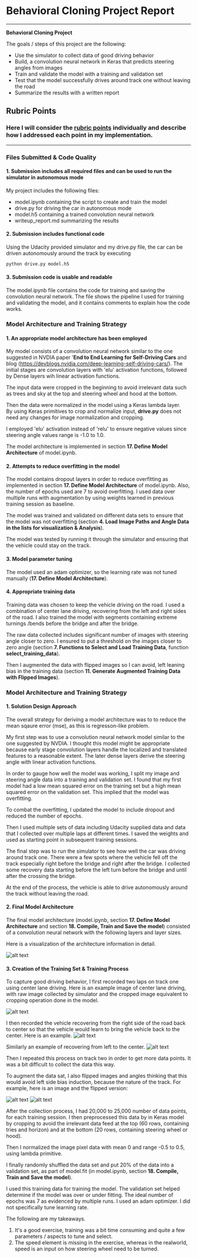 # **Behavioral Cloning Project Report** 
---

**Behavioral Cloning Project**

The goals / steps of this project are the following:
* Use the simulator to collect data of good driving behavior
* Build, a convolution neural network in Keras that predicts steering angles from images
* Train and validate the model with a training and validation set
* Test that the model successfully drives around track one without leaving the road
* Summarize the results with a written report


[//]: # (Image References)

[image1]: ./examples/model.jpg "Model Visualization"
[image2]: ./examples/center-image.jpg "Center Lane Driving: Raw & Cropped"
[image3]: ./examples/recover_to_left.jpg "Recovery Image"
[image4]: ./examples/recover_to_right.jpg "Recovery Image"
[image5]: ./examples/normal.jpg "Normal Image"
[image6]: ./examples/flipped.jpg "Flipped Image"

## Rubric Points
### Here I will consider the [rubric points](https://review.udacity.com/#!/rubrics/432/view) individually and describe how I addressed each point in my implementation.  

---
### Files Submitted & Code Quality

#### 1. Submission includes all required files and can be used to run the simulator in autonomous mode

My project includes the following files:
* model.ipynb containing the script to create and train the model
* drive.py for driving the car in autonomous mode
* model.h5 containing a trained convolution neural network 
* writeup_report.md summarizing the results

#### 2. Submission includes functional code
Using the Udacity provided simulator and my drive.py file, the car can be driven autonomously around the track by executing 
```sh
python drive.py model.h5
```

#### 3. Submission code is usable and readable

The model.ipynb file contains the code for training and saving the convolution neural network. The file shows the pipeline I used for training and validating the model, and it contains comments to explain how the code works.

### Model Architecture and Training Strategy

#### 1. An appropriate model architecture has been employed

My model consists of a convolution neural network similar to the one suggested in NVDIA paper '**End to End Learning for Self-Driving Cars** and blog (https://devblogs.nvidia.com/deep-learning-self-driving-cars/). The initial stages are convolution layers with 'elu' activation functions, followed by Dense layers wih linear activation functions.

The input data were cropped in the beginning to avoid irrelevant data such as trees and sky at the top and steering wheel and hood at the bottom. 

Then the data were normalized in the model using a Keras lambda layer.  
By using Keras primitives to crop and normalize input, **drive.py** does not need any changes for image normalization and cropping.

I employed 'elu' activation instead of 'relu' to ensure negative values since steering angle values range is -1.0  to 1.0. 

The model architecture is implemented in section **17. Define Model Architecture** of model.ipynb. 


#### 2. Attempts to reduce overfitting in the model

The model contains dropout layers in order to reduce overfitting as implemented in section **17. Define Model Architecture** of model.ipynb.
Also, the number of epochs used are 7 to avoid overfitting. 
I used data over multiple runs with augmentation by using weights learned in previous training session as baseline.

The model was trained and validated on different data sets to ensure that the model was not overfitting (section **4. Load Image Paths and Angle Data in the lists for visualization & Analysis**). 

The model was tested by running it through the simulator and ensuring that the vehicle could stay on the track.

#### 3. Model parameter tuning

The model used an adam optimizer, so the learning rate was not tuned manually (**17. Define Model Architecture**).

#### 4. Appropriate training data

Training data was chosen to keep the vehicle driving on the road. I used a combination of center lane driving, recovering from the left and right sides of the road. I also trained the model with segments containing extreme turnings /bends before the bridge and after the bridge.

The raw data collected includes significant number of images with steering angle closer to zero. I ensured to put a threshold on the images closer to zero angle (section **7. Functions to Select and Load Training Data**, function **select_training_data**).

Then I augmented the data with flipped images so I can avoid, left leaning bias in the training data (section **11. Generate Augmented Training Data with Flipped Images**).

### Model Architecture and Training Strategy

#### 1. Solution Design Approach

The overall strategy for deriving a model architecture was to to reduce the mean sqaure error (mse), as this is regresson-like problem.

My first step was to use a convolution neural network model similar to the one suggested by NVDIA. I thought this model might be appropriate because early stage convolution layers handle the localized and translated features to a reasonable extent. The later dense layers derive the steering angle with linear activation functions.

In order to gauge how well the model was working, I split my image and steering angle data into a training and validation set. I found that my first model had a low mean squared error on the training set but a high mean squared error on the validation set. This implied that the model was overfitting. 

To combat the overfitting, I updated the model to include dropout and reduced the number of epochs.  


Then I used multiple sets of data including Udacity supplied data and data that I collected over multiple laps at different times. I saved the weights and used as starting point in subsequent training sessions.

The final step was to run the simulator to see how well the car was driving around track one. There were a few spots where the vehicle fell off the track especially right before the bridge and right after the bridge. I collected some recovery data starting before the left turn before the bridge and until after the crossing the bridge.

At the end of the process, the vehicle is able to drive autonomously around the track without leaving the road.

#### 2. Final Model Architecture

The final model architecture (model.ipynb, section **17. Define Model Architecture** and section **18. Compile, Train and Save the model**) consisted of a convolution neural network with the following layers and layer sizes.

Here is a visualization of the architecture information in detail.

![alt text][image1]

#### 3. Creation of the Training Set & Training Process

To capture good driving behavior, I first recorded two laps on track one using center lane driving. Here is an example image of center lane driving, with raw image collected by simulator and the cropped image equivalent to cropping operation done in the model.

![alt text][image2]

I then recorded the vehicle recovering from the right side of the road back to center so that the vehicle would learn to bring the vehicle back to the center. Here is an example.
![alt text][image3]




Similarly an example of recovering from left to the center.
![alt text][image4]


Then I repeated this process on track two in order to get more data points.  It was a bit difficult to collect the data this way.

To augment the data sat, I also flipped images and angles thinking that this would avoid left side bias induction, because the nature of the track. For example, here is an image and the flipped version:

![alt text][image5]
![alt text][image6]


After the collection process, I had 20,000 to 25,000 number of data points, for each training session. I then preprocessed this data by in Keras model by cropping to avoid the irrelevant data feed at the top (60 rows, containing tries and horizon) and at the bottom (20 rows, containing steering wheel or hood).  

Then I normalized the image pixel data with mean 0 and range -0.5 to 0.5, using lambda primitive.


I finally randomly shuffled the data set and put 20% of the data into a validation set, as part of model.fit (in model.ipynb, section **18. Compile, Train and Save the model**). 

I used this training data for training the model. The validation set helped determine if the model was over or under fitting. The ideal number of epochs was 7 as evidenced by multiple runs. I used an adam optimizer. I did not specifically tune learning rate.


The following are my takeaways.
1. It's a good exercise, training was a bit time consuming and quite a few parameters / aspects to tune and select.
2. The speed element is missing in the exercise, whereas in the realworld, speed is an input on how steering wheel need to be turned.